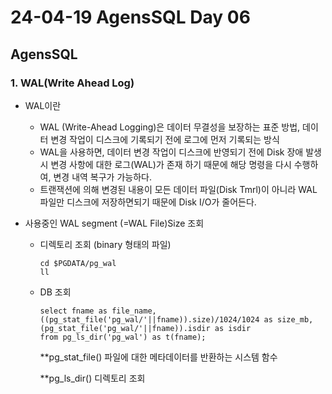 # 24-04-19 AgensSQL Day 06

## AgensSQL 

### 1. WAL(Write Ahead Log)

- WAL이란

  - WAL (Write-Ahead Logging)은 데이터 무결성을 보장하는 표준 방법, 데이터 변경 작업이 디스크에 기록되기 전에 로그에 먼저 기록되는 방식
  - WAL을 사용하면, 데이터 변경 작업이 디스크에 반영되기 전에 Disk 장애 발생 시 변경 사항에 대한 로그(WAL)가 존재 하기 때문에 해당 명령을 다시 수행하여, 변경 내역 복구가 가능하다.
  - 트랜잭션에 의해 변경된 내용이 모든 데이터 파일(Disk Tmrl)이 아니라 WAL 파일만 디스크에 저장하면되기 때문에 Disk I/O가 줄어든다.

- 사용중인 WAL segment (=WAL File)Size 조회

  - 디렉토리 조회 (binary 형태의 파일)

    ```
    cd $PGDATA/pg_wal
    ll
    ```

  - DB 조회

    ```
    select fname as file_name,
    ((pg_stat_file('pg_wal/'||fname)).size)/1024/1024 as size_mb,
    (pg_stat_file('pg_wal/'||fname)).isdir as isdir
    from pg_ls_dir('pg_wal') as t(fname);
    ```

    **pg_stat_file() 파일에 대한 메타데이터를 반환하는 시스템 함수

    **pg_ls_dir() 디렉토리 조회
